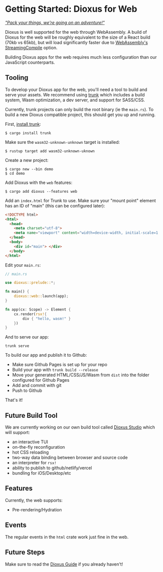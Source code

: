# Getting Started: Dioxus for Web

[*"Pack your things, we're going on an adventure!"*](https://trunkrs.dev)

Dioxus is well supported for the web through WebAssembly. A build of Dioxus for the web will be roughly equivalent to the size of a React build (70kb vs 65kb), but will load significantly faster due to [WebAssembly's StreamingCompile](https://hacks.mozilla.org/2018/01/making-webassembly-even-faster-firefoxs-new-streaming-and-tiering-compiler/) option.

Building Dioxus apps for the web requires much less configuration than our JavaScript counterparts.

## Tooling

To develop your Dioxus app for the web, you'll need a tool to build and serve your assets. We recommend using [trunk](https://trunkrs.dev) which includes a build system, Wasm optimization, a dev server, and support for SASS/CSS.

Currently, trunk projects can only build the root binary (ie the `main.rs`). To build a new Dioxus compatible project, this should get you up and running.

First, [install trunk](https://trunkrs.dev/#install):
```shell
$ cargo install trunk
```

Make sure the `wasm32-unknown-unknown` target is installed:
```shell
$ rustup target add wasm32-unknown-uknown
```

Create a new project:

```shell
$ cargo new --bin demo
$ cd demo
```

Add Dioxus with the `web` features:

```
$ cargo add dioxus --features web
```

Add an `index.html` for Trunk to use. Make sure your "mount point" element has an ID of "main" (this can be configured later):

```html
<!DOCTYPE html>
<html>
  <head>
    <meta charset="utf-8">
    <meta name="viewport" content="width=device-width, initial-scale=1.0">
  </head>
  <body>
    <div id="main"> </div>
  </body>
</html>
```

Edit your `main.rs`:
```rust
// main.rs

use dioxus::prelude::*;

fn main() {
    dioxus::web::launch(app);
}

fn app(cx: Scope) -> Element {
    cx.render(rsx!{
        div { "hello, wasm!" }
    })
}
```


And to serve our app:

```shell
trunk serve
```

To build our app and publish it to Github:

- Make sure Github Pages is set up for your repo
- Build your app with `trunk build --release`
- Move your generated HTML/CSS/JS/Wasm from `dist` into the folder configured for Github Pages
- Add and commit with git
- Push to Github

That's it!

## Future Build Tool

We are currently working on our own build tool called [Dioxus Studio](http://github.com/dioxusLabs/studio) which will support:
- an interactive TUI
- on-the-fly reconfiguration
- hot CSS reloading
- two-way data binding between browser and source code
- an interpreter for `rsx!` 
- ability to publish to github/netlify/vercel
- bundling for iOS/Desktop/etc

## Features

Currently, the web supports:

- Pre-rendering/Hydration

## Events

The regular events in the `html` crate work just fine in the web.


## Future Steps

Make sure to read the [Dioxus Guide](https://dioxuslabs.com/guide) if you already haven't!
